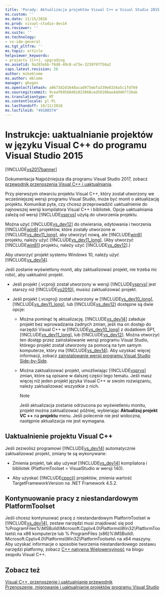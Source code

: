 ```yaml
---
title: 'Porady: Aktualizacja projektów Visual C++ w Visual Studio 2015 | Dokumentacja firmy Microsoft'
ms.custom: ''
ms.date: 11/15/2016
ms.prod: visual-studio-dev14
ms.reviewer: ''
ms.suite: ''
ms.technology:
- vs-ide-general
ms.tgt_pltfrm: ''
ms.topic: article
helpviewer_keywords:
- projects [C++], upgrading
ms.assetid: 9a283ebb-f6d8-49c0-a73e-323979ff56a2
caps.latest.revision: 26
author: mikeblome
ms.author: mblome
manager: ghogen
ms.openlocfilehash: a8673d2d1648acad973ebfa339e0334a5c1fd769
ms.sourcegitcommit: 9ceaf69568d61023868ced59108ae4dd46f720ab
ms.translationtype: MT
ms.contentlocale: pl-PL
ms.lasthandoff: 10/12/2018
ms.locfileid: "49188574"
---
```

# <a name="how-to-upgrade-visual-c-projects-to-visual-studio-2015"></a>Instrukcje: uaktualnianie projektów w języku Visual C++ do programu Visual Studio 2015
[!INCLUDE[vs2017banner](../includes/vs2017banner.md)]

Dokumentacja Najpóźniejsza dla programu Visual Studio 2017, zobacz [przewodnik przenoszenia Visual C++ i uaktualniania](https://docs.microsoft.com/en-us/cpp/porting/visual-cpp-porting-and-upgrading-guide).

Przy pierwszym otwarciu projektu Visual C++, który został utworzony we wcześniejszej wersji programu Visual Studio, może być monit o aktualizację projektu. Komunikat pyta, czy chcesz przeprowadzić uaktualnienie do najnowszej wersji kompilatora Visual C++ i bibliotek. Opcje uaktualniania zależą od wersji [!INCLUDE[vsprvs](../includes/vsprvs-md.md)] użytą do utworzenia projektu.  
  
 Można użyć [!INCLUDE[vs_dev12](../includes/vs-dev12-md.md)] do otwierania, edytowania i tworzenia [!INCLUDE[win8](../includes/win8-md.md)] projektów, które zostały utworzone w [!INCLUDE[vs_dev11_long](../includes/vs-dev11-long-md.md)], aby utworzyć nową, ale [!INCLUDE[win8](../includes/win8-md.md)] projektu, należy użyć [!INCLUDE[vs_dev11_long](../includes/vs-dev11-long-md.md)]. (Aby utworzyć [!INCLUDE[win81](../includes/win81-md.md)] projektu, należy użyć [!INCLUDE[vs_dev12](../includes/vs-dev12-md.md)].)  
  
 Aby utworzyć projekt systemu Windows 10, należy użyć [!INCLUDE[vs_dev14](../includes/vs-dev14-md.md)].  
  
 Jeśli zostanie wyświetlony monit, aby zaktualizować projekt, nie trzeba nic robić, aby uaktualnić projekt.  
  
-   Jeśli projekt (.vcproj) został utworzony w wersji [!INCLUDE[vsprvs](../includes/vsprvs-md.md)] jest starszy niż [!INCLUDE[vs2010](../includes/vs2010-md.md)], musisz zaktualizować projekt.  
  
-   Jeśli projekt (.vcxproj) został utworzony w [!INCLUDE[vs_dev10_long](../includes/vs-dev10-long-md.md)], [!INCLUDE[vs_dev11_long](../includes/vs-dev11-long-md.md)], lub [!INCLUDE[vs_dev12](../includes/vs-dev12-md.md)] dostępne są dwie opcje:  
  
    -   Można pominąć tę aktualizację. [!INCLUDE[vs_dev14](../includes/vs-dev14-md.md)] załaduje projekt bez wprowadzania żadnych zmian, jeśli ma on dostęp do narzędzi Visual C++ w [!INCLUDE[vs_dev10_long](../includes/vs-dev10-long-md.md)] z dodatkiem SP1, [!INCLUDE[vs_dev11_long](../includes/vs-dev11-long-md.md)], lub [!INCLUDE[vs_dev12](../includes/vs-dev12-md.md)]. Można otworzyć ten dostęp przez zainstalowanie wersji programu Visual Studio, którego projekt został utworzony za pomocą na tym samym komputerze, który ma [!INCLUDE[vs_dev14](../includes/vs-dev14-md.md)]. Aby uzyskać więcej informacji, zobacz [zainstalowanie wersji programu Visual Studio Side-by-Side](../install/install-visual-studio-versions-side-by-side.md).  
  
    -   Można zaktualizować projekt, umożliwiając [!INCLUDE[vsprvs](../includes/vsprvs-md.md)] zmian, które są opisane w dalszej części tego tematu. Jeśli masz więcej niż jeden projekt języka Visual C++ w swoim rozwiązaniu, należy zaktualizować wszystkie z nich.  
  
        > [!NOTE]
        >  Jeśli aktualizacja zostanie odrzucona po wyświetleniu monitu, projekt można zaktualizować później, wybierając **Aktualizuj projekt VC ++** na **projektu** menu. Jeśli polecenie nie jest widoczna, następnie aktualizacja nie jest wymagana.  
  
## <a name="upgrading-a-visual-c-project"></a>Uaktualnienie projektu Visual C++  
 Jeśli zezwolisz programowi [!INCLUDE[vs_dev14](../includes/vs-dev14-md.md)] automatycznie zaktualizować projekt, zmiany te są wykonywane:  
  
-   Zmienia projekt, tak aby używał [!INCLUDE[vs_dev14](../includes/vs-dev14-md.md)] kompilatora i bibliotek (PlatformToolset = VisualStudio w wersji 140).  
  
-   Aby uzyskać [!INCLUDE[cppcli](../includes/cppcli-md.md)] projektów, zmienia wartość TargetFrameworkVersion na .NET Framework 4.5.2.  
  
## <a name="continuing-to-work-with-a-custom-platformtoolset"></a>Kontynuowanie pracy z niestandardowym PlatformToolset  
 Jeśli chcesz kontynuować pracę z niestandardowym PlatformToolset w [!INCLUDE[vs_dev14](../includes/vs-dev14-md.md)], zestaw narzędzi musi znajdować się pod %ProgramFiles%\MSBuild\Microsoft.Cpp\v4.0\Platforms\Win32\PlatformToolsets\ na x86 komputerze lub % ProgramFiles (x86)%\MSBuild\ Microsoft.Cpp\v4.0\Platforms\Win32\PlatformToolsets\ na x64 maszyny. Aby uzyskać informacje o sposobie tworzenia niestandardowego zestawu narzędzi platformy, zobacz [C++ natywna Wielowersyjność](http://go.microsoft.com/fwlink/?LinkId=248587) na blogu zespołu Visual C++.  
  
## <a name="see-also"></a>Zobacz też  
 [Visual C++, przenoszenie i uaktualnianie przewodnik](http://msdn.microsoft.com/library/f5fbcc3d-aa72-41a6-ad9a-a706af2166fb)   
 [Przenoszenie, migrowanie i uaktualnianie projektów programu Visual Studio](../porting/porting-migrating-and-upgrading-visual-studio-projects.md)

